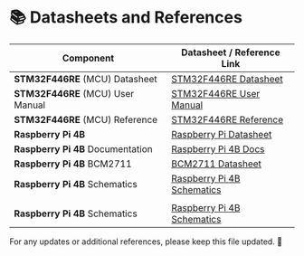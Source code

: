 # 📚  Datasheets and References


| **Component**             | **Datasheet / Reference Link** |
|---------------------------|--------------------------------|
| **STM32F446RE** (MCU) Datasheet     | [STM32F446RE Datasheet](https://www.st.com/resource/en/datasheet/stm32f446re.pdf) |
| **STM32F446RE** (MCU) User Manual    | [STM32F446RE User Manual](https://www.st.com/resource/en/user_manual/um1724-stm32-nucleo64-boards-mb1136-stmicroelectronics.pdf) |
| **STM32F446RE** (MCU) Reference   | [STM32F446RE Reference](https://os.mbed.com/platforms/ST-Nucleo-F446RE/) |
| **Raspberry Pi 4B**       | [Raspberry Pi Datasheet](https://datasheets.raspberrypi.com/rpi4/raspberry-pi-4-datasheet.pdf) |
| **Raspberry Pi 4B** Documentation       | [Raspberry Pi 4B Docs](https://www.raspberrypi.com/documentation/) |
| **Raspberry Pi 4B** BCM2711       | [BCM2711 Datasheet](https://datasheets.raspberrypi.com/bcm2711/bcm2711-peripherals.pdf) |
| **Raspberry Pi 4B** Schematics | [Raspberry Pi 4B Schematics](https://datasheets.raspberrypi.com/rpi4/raspberry-pi-4-reduced-schematics.pdf) |
|||
| **Raspberry Pi 4B** Schematics | [Raspberry Pi 4B Schematics](https://datasheets.raspberrypi.com/rpi4/raspberry-pi-4-reduced-schematics.pdf) |



For any updates or additional references, please keep this file updated. 🚀
